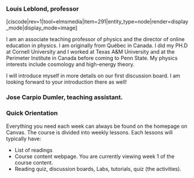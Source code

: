 ### Louis Leblond, professor 

<div style="max-width:500px;">
  [ciscode|rev=1|tool=elmsmedia|item=291|entity_type=node|render=display_mode|display_mode=image]
</div>

I am an associate teaching professor of physics and the director of online education in physics. I am originally from Québec in Canada. I did my PH.D at Cornell University and I worked at Texas A&M University and at the Perimeter Institute in Canada before coming to Penn State. My physics interests include cosmology and high-energy theory. 

I will introduce myself in more details on our first discussion board. I am looking forward to your introduction there as well!

### Jose Carpio Dumler, teaching assistant. 


### Quick Orientation

Everything you need each week can always be found on the homepage on Canvas. The course is divided into weekly lessons. Each lessons will typically have: 

* List of readings
* Course content webpage. You are currently viewing week 1 of the course content.
* Reading quiz, discussion boards, Labs, tutorials, quiz (the activities). 
